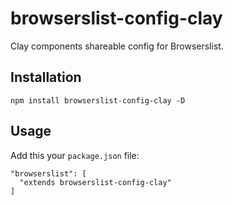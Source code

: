 # browserslist-config-clay
Clay components shareable config for Browserslist.

## Installation
```
npm install browserslist-config-clay -D
```

## Usage
Add this your `package.json` file:
```
"browserslist": [
  "extends browserslist-config-clay"
]
```
